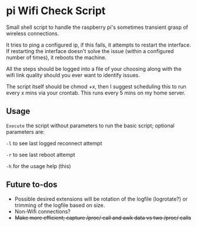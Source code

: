 # pi Wifi Check Script
Small shell script to handle the raspberry pi's sometimes transient grasp of wireless connections.

It tries to ping a configured ip, if this fails, it attempts to restart the interface.  If restarting the interface doesn't solve the issue (within a configured number of times), it reboots the machine.  

All the steps should be logged into a file of your choosing along with the wifi link quality should you ever want to identify issues.

The script itself should be chmod +x, then I suggest scheduling this to run every x mins via your crontab.  This runs every 5 mins on my home server.

## Usage
`Execute` the script without parameters to run the basic script; optional parameters are:

`-l` to see last logged reconnect attempt

`-r` to see last reboot attempt

`-h` for the usage help (this)

## Future to-dos
* Possible desired extensions will be rotation of the logfile (logrotate?) or trimming of the logfile based on size.
* Non-Wifi connections?
* ~~Make more efficient; capture /proc/ call and awk data vs two /proc/ calls~~
